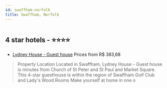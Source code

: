 ```yaml
---
id: swaffham-norfolk
title: Swaffham, Norfolk
---
```


<center><img src="https://assets.cosmos-data.com/thumbnails/large/7/929888db42d3c53924188dc2075771f6/UKHZ6D.jpg" alt="" /></center>


##  4 star hotels - ⭐️⭐️⭐️⭐️

-    [Lydney House - Guest house](https://us.hurb.com/hotels/swaffham/lydney-house-guest-house-HT-86K9?cmp=18055) Prices from R$ 383,68
   > Property Location Located in Swaffham, Lydney House - Guest house is minutes from Church of St Peter and St Paul and Market Square. This 4-star guesthouse is within the region of Swaffham Golf Club and Lady's Wood.Rooms Make yourself at home in one o
